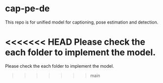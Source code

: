 # cap-pe-de

This repo is for unified model for captioning, pose estimation and detection.

<<<<<<< HEAD
Please check the each folder to implement the model.
=======
Please check the each folder to implement the model.
>>>>>>> main

